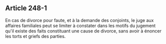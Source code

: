 Article 248-1
----
En cas de divorce pour faute, et à la demande des conjoints, le juge aux
affaires familiales peut se limiter à constater dans les motifs du jugement
qu'il existe des faits constituant une cause de divorce, sans avoir à énoncer
les torts et griefs des parties.
